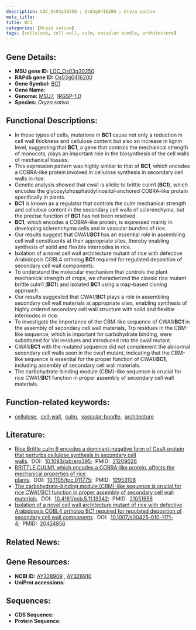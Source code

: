 ```yaml
---
description: LOC_Os03g30250 ; Os03g0416200 ; Oryza sativa
meta_title:
title: BC1
categories: [Oryza sativa]
tags: [cellulose, cell wall, culm, vascular bundle, architecture]
---
```


## Gene Details:
- **MSU gene ID:** [LOC_Os03g30250](http://rice.uga.edu/cgi-bin/ORF_infopage.cgi?orf=LOC_Os03g30250)  
- **RAPdb gene ID:** [Os03g0416200](https://rapdb.dna.affrc.go.jp/locus/?name=Os03g0416200)  
- **Gene Symbol:** <u>BC1</u>
- **Gene Name:**
- **Genome:**  [MSU7](http://rice.uga.edu/),&nbsp;&nbsp;[IRGSP-1.0](https://rapdb.dna.affrc.go.jp/download/irgsp1.html)
- **Species:** *Oryza sativa*

## Functional Descriptions:
   - In these types of cells, mutations in **BC1** cause not only a reduction in cell wall thickness and cellulose content but also an increase in lignin level, suggesting that **BC1**, a gene that controls the mechanical strength of monocots, plays an important role in the biosynthesis of the cell walls of mechanical tissues.
   - This expression pattern was highly similar to that of **BC1**, which encodes a COBRA-like protein involved in cellulose synthesis in secondary cell walls in rice.
   - Genetic analysis showed that cwa1 is allelic to brittle culm1 (**BC1**), which encodes the glycosylphosphatidylinositol-anchored COBRA-like protein specifically in plants.
   - **BC1** is known as a regulator that controls the culm mechanical strength and cellulose content in the secondary cell walls of sclerenchyma, but the precise function of **BC1** has not been resolved.
   - **BC1**, which encodes a COBRA-like protein, is expressed mainly in developing sclerenchyma cells and in vascular bundles of rice.
   - Our results suggest that CWA1/**BC1** has an essential role in assembling cell wall constituents at their appropriate sites, thereby enabling synthesis of solid and flexible internodes in rice.
   - Isolation of a novel cell wall architecture mutant of rice with defective Arabidopsis COBL4 ortholog **BC1** required for regulated deposition of secondary cell wall components.
   - To understand the molecular mechanism that controls the plant mechanical strength of crops, we characterized the classic rice mutant brittle culm1 (**BC1**) and isolated **BC1** using a map-based cloning approach.
   - Our results suggested that CWA1/**BC1** plays a role in assembling secondary cell wall materials at appropriate sites, enabling synthesis of highly ordered secondary cell wall structure with solid and flexible internodes in rice.
   - To investigate the importance of the CBM-like sequence of CWA1/**BC1** in the assembly of secondary cell wall materials, Trp residues in the CBM-like sequence, which is important for carbohydrate binding, were substituted for Val residues and introduced into the cwa1 mutant.
   - CWA1/**BC1** with the mutated sequence did not complement the abnormal secondary cell walls seen in the cwa1 mutant, indicating that the CBM-like sequence is essential for the proper function of CWA1/**BC1**, including assembly of secondary cell wall materials.
   - The carbohydrate-binding module (CBM)-like sequence is crucial for rice CWA1/**BC1** function in proper assembly of secondary cell wall materials.

## Function-related keywords:
   - [cellulose](/tags/cellulose/),&nbsp;&nbsp;[cell-wall](/tags/cell-wall/),&nbsp;&nbsp;[culm](/tags/culm/),&nbsp;&nbsp;[vascular-bundle](/tags/vascular-bundle/),&nbsp;&nbsp;[architecture](/tags/architecture/)

## Literature:
   - [Rice Brittle culm 6 encodes a dominant-negative form of CesA protein that perturbs cellulose synthesis in secondary cell walls](https://www.doi.org/10.1093/jxb/erq395).&nbsp;&nbsp;DOI:&nbsp;&nbsp;[10.1093/jxb/erq395](https://www.doi.org/10.1093/jxb/erq395);&nbsp;&nbsp;PMID:&nbsp;&nbsp;[21209026](https://pubmed.ncbi.nlm.nih.gov/21209026/)
   - [BRITTLE CULM1, which encodes a COBRA-like protein, affects the mechanical properties of rice plants](https://www.doi.org/10.1105/tpc.011775).&nbsp;&nbsp;DOI:&nbsp;&nbsp;[10.1105/tpc.011775](https://www.doi.org/10.1105/tpc.011775);&nbsp;&nbsp;PMID:&nbsp;&nbsp;[12953108](https://pubmed.ncbi.nlm.nih.gov/12953108/)
   - [The carbohydrate-binding module (CBM)-like sequence is crucial for rice CWA1/BC1 function in proper assembly of secondary cell wall materials](https://www.doi.org/10.4161/psb.5.11.13342).&nbsp;&nbsp;DOI:&nbsp;&nbsp;[10.4161/psb.5.11.13342](https://www.doi.org/10.4161/psb.5.11.13342);&nbsp;&nbsp;PMID:&nbsp;&nbsp;[21051956](https://pubmed.ncbi.nlm.nih.gov/21051956/)
   - [Isolation of a novel cell wall architecture mutant of rice with defective Arabidopsis COBL4 ortholog BC1 required for regulated deposition of secondary cell wall components](https://www.doi.org/10.1007/s00425-010-1171-4).&nbsp;&nbsp;DOI:&nbsp;&nbsp;[10.1007/s00425-010-1171-4](https://www.doi.org/10.1007/s00425-010-1171-4);&nbsp;&nbsp;PMID:&nbsp;&nbsp;[20424856](https://pubmed.ncbi.nlm.nih.gov/20424856/)

## Related News:

## Gene Resources:
- **NCBI ID:**  [AY328909](http://www.ncbi.nlm.nih.gov/nuccore/AY328909)&nbsp;,&nbsp;[AY328910](http://www.ncbi.nlm.nih.gov/nuccore/AY328910)
- **UniProt accessions:** [](https://www.uniprot.org/uniprotkb//entry)

## Sequences:
- **CDS Sequence:**
- **Protein Sequence:**
